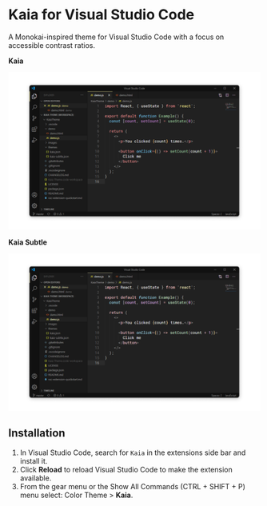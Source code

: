 # Kaia for Visual Studio Code

A Monokai-inspired theme for Visual Studio Code with a focus on accessible contrast ratios.

**Kaia**

![Kaia Theme](images/kaia-theme.png)

**Kaia Subtle**

![Kaia Subtle Theme](images/kaia-subtle-theme.png)

## Installation
1.  In Visual Studio Code, search for `Kaia` in the extensions side bar and install it.
1.  Click **Reload** to reload Visual Studio Code to make the extension available.
1.  From the gear menu or the Show All Commands (CTRL + SHIFT + P) menu select: Color Theme > **Kaia**.